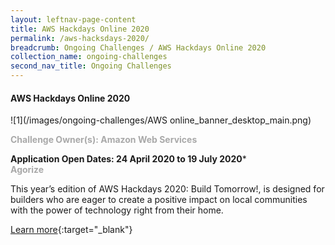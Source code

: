 ```yaml
---
layout: leftnav-page-content
title: AWS Hackdays Online 2020
permalink: /aws-hacksdays-2020/
breadcrumb: Ongoing Challenges / AWS Hackdays Online 2020
collection_name: ongoing-challenges
second_nav_title: Ongoing Challenges
---
```


#### AWS Hackdays Online 2020

![1](/images/ongoing-challenges/AWS online_banner_desktop_main.png)

<font color="#a9a9a9"><b>Challenge Owner(s): Amazon Web Services</b></font>

**Application Open Dates: 24 April 2020 to 19 July 2020***<br>
<font color=" #a9a9a9"><b>Agorize</b></font>

This year’s edition of AWS Hackdays 2020: Build Tomorrow!, is designed for builders who are eager to create a positive impact on local communities with the power of technology right from their home.

[Learn more](https://aws.agorize.com/en/challenges/singapore-2020){:target="_blank"}
